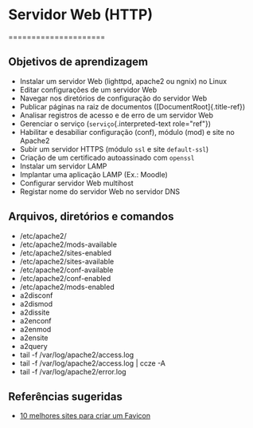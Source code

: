 # Servidor Web (HTTP) 
=====================

## Objetivos de aprendizagem

- Instalar um servidor Web (lighttpd, apache2 ou ngnix) no Linux
- Editar configurações de um servidor Web
- Navegar nos diretórios de configuração do servidor Web
- Publicar páginas na raiz de documentos ([DocumentRoot]{.title-ref})
- Analisar registros de acesso e de erro de um servidor Web
- Gerenciar o serviço (`serviço`{.interpreted-text role="ref"})
- Habilitar e desabiliar configuração (conf), módulo (mod) e site no
    Apache2
- Subir um servidor HTTPS (módulo `ssl` e site `default-ssl`)
- Criação de um certificado autoassinado com `openssl`
- Instalar um servidor LAMP
- Implantar uma aplicação LAMP (Ex.: Moodle)
- Configurar servidor Web multihost
- Registar nome do servidor Web no servidor DNS

Arquivos, diretórios e comandos
-------------------------------

- /etc/apache2/
- /etc/apache2/mods-available
- /etc/apache2/sites-enabled
- /etc/apache2/sites-available
- /etc/apache2/conf-available
- /etc/apache2/conf-enabled
- /etc/apache2/mods-enabled
- a2disconf
- a2dismod
- a2dissite
- a2enconf
- a2enmod
- a2ensite
- a2query
- tail -f /var/log/apache2/access.log
- tail -f /var/log/apache2/access.log \| ccze -A
- tail -f /var/log/apache2/error.log

Referências sugeridas
---------------------

- [10 melhores sites para criar um Favicon](http://www.des1gnon.com/2017/10/criar-um-favicon/)
